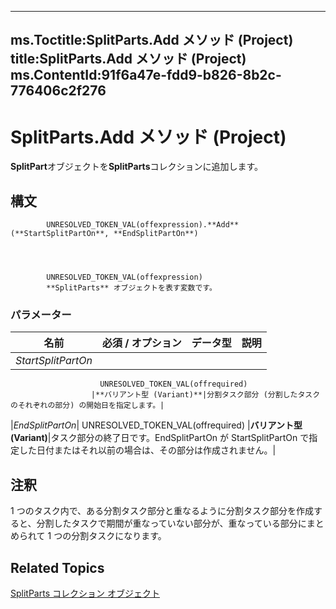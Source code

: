 

---
ms.Toctitle:SplitParts.Add メソッド (Project)
title:SplitParts.Add メソッド (Project)
ms.ContentId:91f6a47e-fdd9-b826-8b2c-776406c2f276
---
# SplitParts.Add メソッド (Project)




**SplitPart**オブジェクトを**SplitParts**コレクションに追加します。

## 構文

            UNRESOLVED_TOKEN_VAL(offexpression).**Add**(**StartSplitPartOn**, **EndSplitPartOn**)




            UNRESOLVED_TOKEN_VAL(offexpression)
            **SplitParts** オブジェクトを表す変数です。

### パラメーター

|**名前**|**必須 / オプション**|**データ型**|**説明**|
|---|---|---|---|
|*StartSplitPartOn*|
                        UNRESOLVED_TOKEN_VAL(offrequired)
                      |**バリアント型 (Variant)**|分割タスク部分 (分割したタスクのそれぞれの部分) の開始日を指定します。|
|*EndSplitPartOn*|
                        UNRESOLVED_TOKEN_VAL(offrequired)
                      |**バリアント型 (Variant)**|タスク部分の終了日です。EndSplitPartOn が StartSplitPartOn で指定した日付またはそれ以前の場合は、その部分は作成されません。|





## 注釈
1 つのタスク内で、ある分割タスク部分と重なるように分割タスク部分を作成すると、分割したタスクで期間が重なっていない部分が、重なっている部分にまとめられて 1 つの分割タスクになります。



## Related Topics

[SplitParts コレクション オブジェクト](bc36310c-9289-a363-f2d6-c8a0991725e5.md)




